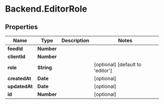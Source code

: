 # Backend.EditorRole

## Properties
Name | Type | Description | Notes
------------ | ------------- | ------------- | -------------
**feedId** | **Number** |  | 
**clientId** | **Number** |  | 
**role** | **String** |  | [optional] [default to &#39;editor&#39;]
**createdAt** | **Date** |  | [optional] 
**updatedAt** | **Date** |  | [optional] 
**id** | **Number** |  | [optional] 


